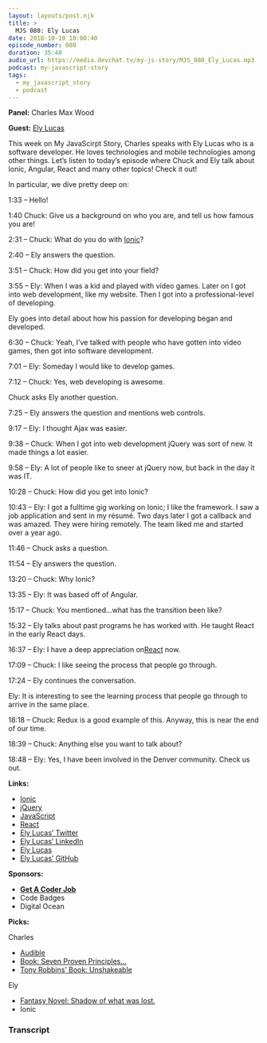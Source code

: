 ```yaml
---
layout: layouts/post.njk
title: >
  MJS 080: Ely Lucas
date: 2018-10-10 10:00:40
episode_number: 080
duration: 35:40
audio_url: https://media.devchat.tv/my-js-story/MJS_080_Ely_Lucas.mp3
podcast: my-javascript-story
tags:
  - my_javascript_story
  - podcast
---
```


**Panel:** Charles Max Wood

**Guest:** [Ely Lucas](https://twitter.com/brooks_forsyth)

This week on My JavaScirpt Story, Charles speaks with Ely Lucas who is a software developer. He loves technologies and mobile technologies among other things. Let’s listen to today’s episode where Chuck and Ely talk about Ionic, Angular, React and many other topics! Check it out!

In particular, we dive pretty deep on:

1:33 – Hello!

1:40 Chuck: Give us a background on who you are, and tell us how famous you are!

2:31 – Chuck: What do you do with [Ionic](https://ionicframework.com/developers)?

2:40 – Ely answers the question.

3:51 – Chuck: How did you get into your field?

3:55 – Ely: When I was a kid and played with video games. Later on I got into web development, like my website. Then I got into a professional-level of developing.

Ely goes into detail about how his passion for developing began and developed.

6:30 – Chuck: Yeah, I’ve talked with people who have gotten into video games, then got into software development.

7:01 – Ely: Someday I would like to develop games.

7:12 – Chuck: Yes, web developing is awesome.

Chuck asks Ely another question.

7:25 – Ely answers the question and mentions web controls.

9:17 – Ely: I thought Ajax was easier.

9:38 – Chuck: When I got into web development jQuery was sort of new. It made things a lot easier.

9:58 – Ely: A lot of people like to sneer at jQuery now, but back in the day it was IT.

10:28 – Chuck: How did you get into Ionic?

10:43 – Ely: I got a fulltime gig working on Ionic; I like the framework. I saw a job application and sent in my résumé. Two days later I got a callback and was amazed. They were hiring remotely. The team liked me and started over a year ago.

11:46 – Chuck asks a question.

11:54 – Ely answers the question.

13:20 – Chuck: Why Ionic?

13:35 – Ely: It was based off of Angular.

15:17 – Chuck: You mentioned...what has the transition been like?

15:32 – Ely talks about past programs he has worked with. He taught React in the early React days.

16:37 – Ely: I have a deep appreciation on[React](https://reactjs.org) now.

17:09 – Chuck: I like seeing the process that people go through.

17:24 – Ely continues the conversation.

Ely: It is interesting to see the learning process that people go through to arrive in the same place.

18:18 – Chuck: Redux is a good example of this. Anyway, this is near the end of our time.

18:39 – Chuck: Anything else you want to talk about?

18:48 – Ely: Yes, I have been involved in the Denver community. Check us out.

**Links:**

- [Ionic](https://ionicframework.com/developers)
- [jQuery](https://jquery.com)
- [JavaScript](https://www.google.com/search?client=safari&rls=en&q=javascript&ie=UTF-8&oe=UTF-8)
- [React](https://reactjs.org)
- [Ely Lucas’ Twitter](https://twitter.com/elylucas?lang=en)
- [Ely Lucas’ LinkedIn](https://www.linkedin.com/in/elylucas)
- [Ely Lucas](https://angulardenver.com/speakers/ely-lucas)
- [Ely Lucas’ GitHub](https://github.com/elylucas)

**Sponsors:**

- [**Get A Coder Job**](https://devchat.tv/get-a-coder-job/)
- Code Badges
- Digital Ocean

**Picks:**

Charles

- [Audible](https://www.audible.com/ep/2book?source_code=GO1GB12606261890I9&device=d&cvosrc=ppc.google.audible&cvo_campaign=1530879010&cvo_crid=290595887404&Matchtype=e&gclid=EAIaIQobChMI3K2Y56jS3QIVErbACh2qugONEAAYASAAEgKBMvD_BwE&gclsrc=aw.ds)
- [Book: Seven Proven Principles...](https://www.amazon.com/Scale-Seven-Proven-Principles-Business/dp/1591847249)
- [Tony Robbins’ Book: Unshakeable](https://www.amazon.com/Unshakeable-Your-Guide-Financial-Freedom/dp/1471164934)

Ely

- [Fantasy Novel: Shadow of what was lost.](https://www.barnesandnoble.com/w/the-shadow-of-what-was-lost-james-islington/1120140256#/)
- Ionic

### Transcript
